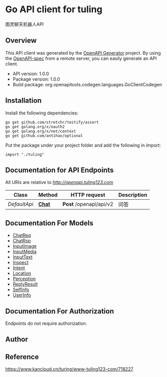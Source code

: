 # Go API client for tuling

图灵聊天机器人API

## Overview
This API client was generated by the [OpenAPI Generator](https://openapi-generator.tech) project.  By using the [OpenAPI-spec](https://www.openapis.org/) from a remote server, you can easily generate an API client.

- API version: 1.0.0
- Package version: 1.0.0
- Build package: org.openapitools.codegen.languages.GoClientCodegen

## Installation

Install the following dependencies:

```shell
go get github.com/stretchr/testify/assert
go get golang.org/x/oauth2
go get golang.org/x/net/context
go get github.com/antihax/optional
```

Put the package under your project folder and add the following in import:

```golang
import "./tuling"
```

## Documentation for API Endpoints

All URIs are relative to *http://openapi.tuling123.com*

Class | Method | HTTP request | Description
------------ | ------------- | ------------- | -------------
*DefaultApi* | [**Chat**](docs/DefaultApi.md#chat) | **Post** /openapi/api/v2 | 问答


## Documentation For Models

 - [ChatReq](docs/ChatReq.md)
 - [ChatRsp](docs/ChatRsp.md)
 - [InputImage](docs/InputImage.md)
 - [InputMedia](docs/InputMedia.md)
 - [InputText](docs/InputText.md)
 - [Inspect](docs/Inspect.md)
 - [Intent](docs/Intent.md)
 - [Location](docs/Location.md)
 - [Perception](docs/Perception.md)
 - [ReplyResult](docs/ReplyResult.md)
 - [SelfInfo](docs/SelfInfo.md)
 - [UserInfo](docs/UserInfo.md)


## Documentation For Authorization

 Endpoints do not require authorization.



## Author



## Reference
https://www.kancloud.cn/turing/www-tuling123-com/718227

